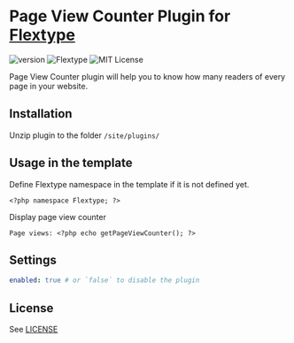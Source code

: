 # Page View Counter Plugin for [Flextype](http://flextype.org/)
![version](https://img.shields.io/badge/version-1.0.1-brightgreen.svg?style=flat-square)
![Flextype](https://img.shields.io/badge/Flextype-0.7.0-green.svg?style=flat-square)
![MIT License](https://img.shields.io/badge/license-MIT-blue.svg?style=flat-square)

Page View Counter plugin will help you to know how many readers of every page in your website.

## Installation
Unzip plugin to the folder `/site/plugins/`

## Usage in the template

Define Flextype namespace in the template if it is not defined yet.
```
<?php namespace Flextype; ?>
```

Display page view counter
```
Page views: <?php echo getPageViewCounter(); ?>
```

## Settings

```yaml
enabled: true # or `false` to disable the plugin

```

## License
See [LICENSE](https://github.com/flextype-plugins/page-view-counter/blob/master/LICENSE)
